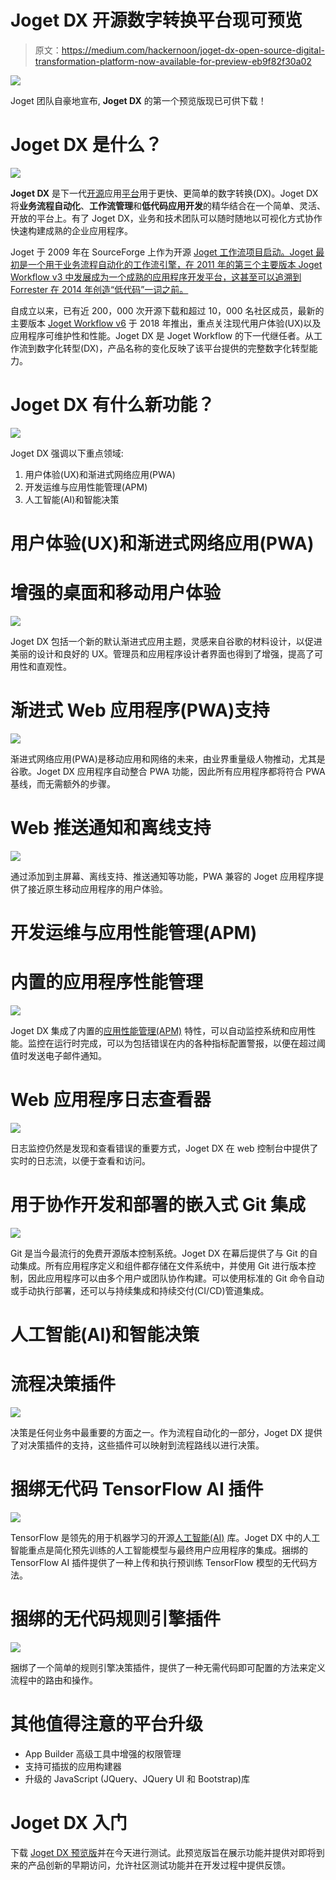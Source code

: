 # Joget DX 开源数字转换平台现可预览

> 原文：<https://medium.com/hackernoon/joget-dx-open-source-digital-transformation-platform-now-available-for-preview-eb9f82f30a02>

![](img/c8f7def8e37c5fd354d8229c2d0d3a61.png)

Joget 团队自豪地宣布, **Joget DX** 的第一个预览版现已可供下载！

# Joget DX 是什么？

![](img/85d576fe4c2bb36a0e5a68716d0bb40c.png)

**Joget DX** 是下一代[开源](https://hackernoon.com/tagged/open-source)应用[平台](https://hackernoon.com/tagged/platform)用于更快、更简单的数字转换(DX)。Joget DX 将**业务流程自动化**、**工作流管理**和**低代码应用开发**的精华结合在一个简单、灵活、开放的平台上。有了 Joget DX，业务和技术团队可以随时随地以可视化方式协作快速构建成熟的企业应用程序。

Joget 于 2009 年在 SourceForge 上作为开源 [Joget 工作流项目启动。Joget 最初是一个用于业务流程自动化的工作流引擎，在 2011 年的第三个主要版本 Joget Workflow v3 中发展成为一个成熟的应用程序开发平台，这甚至可以追溯到 Forrester 在 2014 年创造“低代码”一词之前。](http://joget%20workflow%20project%20on%20sourceforge/)

自成立以来，已有近 200，000 次开源下载和超过 10，000 名社区成员，最新的主要版本 [Joget Workflow v6](https://www.joget.org/joget-workflow-v6/) 于 2018 年推出，重点关注现代用户体验(UX)以及应用程序可维护性和性能。Joget DX 是 Joget Workflow 的下一代继任者。从工作流到数字化转型(DX)，产品名称的变化反映了该平台提供的完整数字化转型能力。

# Joget DX 有什么新功能？

![](img/ce20b5f5dfd06a1557c8d565972681d0.png)

Joget DX 强调以下重点领域:

1.  用户体验(UX)和渐进式网络应用(PWA)
2.  开发运维与应用性能管理(APM)
3.  人工智能(AI)和智能决策

# 用户体验(UX)和渐进式网络应用(PWA)

# 增强的桌面和移动用户体验

![](img/e6a02e08d19304bab16bb3f0d96c23a2.png)

Joget DX 包括一个新的默认渐进式应用主题，灵感来自谷歌的材料设计，以促进美丽的设计和良好的 UX。管理员和应用程序设计者界面也得到了增强，提高了可用性和直观性。

# 渐进式 Web 应用程序(PWA)支持

![](img/6b6460baf22e216cdc340c805e61a3aa.png)

渐进式网络应用(PWA)是移动应用和网络的未来，由业界重量级人物推动，尤其是谷歌。Joget DX 应用程序自动整合 PWA 功能，因此所有应用程序都将符合 PWA 基线，而无需额外的步骤。

# Web 推送通知和离线支持

![](img/a6c5e6c4d7501b25eb43f6a5719b771d.png)

通过添加到主屏幕、离线支持、推送通知等功能，PWA 兼容的 Joget 应用程序提供了接近原生移动应用程序的用户体验。

# 开发运维与应用性能管理(APM)

# 内置的应用程序性能管理

![](img/244a90c170088b8fe3a3b49c195bcbe3.png)

Joget DX 集成了内置的[应用性能管理(APM)](https://blog.joget.org/2019/01/application-performance-management.html) 特性，可以自动监控系统和应用性能。监控在运行时完成，可以为包括错误在内的各种指标配置警报，以便在超过阈值时发送电子邮件通知。

# Web 应用程序日志查看器

![](img/499cbd83974c048d59934dc84a336a5b.png)

日志监控仍然是发现和查看错误的重要方式，Joget DX 在 web 控制台中提供了实时的日志流，以便于查看和访问。

# 用于协作开发和部署的嵌入式 Git 集成

![](img/65d1515c23d52bd5e491bf2de489315b.png)

Git 是当今最流行的免费开源版本控制系统。Joget DX 在幕后提供了与 Git 的自动集成。所有应用程序定义和组件都存储在文件系统中，并使用 Git 进行版本控制，因此应用程序可以由多个用户或团队协作构建。可以使用标准的 Git 命令自动或手动执行部署，还可以与持续集成和持续交付(CI/CD)管道集成。

# 人工智能(AI)和智能决策

# 流程决策插件

![](img/89e4b7e69eeaa460f1e82d348462d63b.png)

决策是任何业务中最重要的方面之一。作为流程自动化的一部分，Joget DX 提供了对决策插件的支持，这些插件可以映射到流程路线以进行决策。

# 捆绑无代码 TensorFlow AI 插件

![](img/70c29d757043acaa7d684df966f684f5.png)

TensorFlow 是领先的用于机器学习的开源[人工智能(AI)](https://blog.joget.org/2019/03/a-quick-introduction-to-ai.html) 库。Joget DX 中的人工智能重点是简化预先训练的人工智能模型与最终用户应用程序的集成。捆绑的 TensorFlow AI 插件提供了一种上传和执行预训练 TensorFlow 模型的无代码方法。

# 捆绑的无代码规则引擎插件

![](img/34f5cd375aba5e776c85bb63b3c7277f.png)

捆绑了一个简单的规则引擎决策插件，提供了一种无需代码即可配置的方法来定义流程中的路由和操作。

# 其他值得注意的平台升级

*   App Builder 高级工具中增强的权限管理
*   支持可插拔的应用构建器
*   升级的 JavaScript (JQuery、JQuery UI 和 Bootstrap)库

# Joget DX 入门

下载 [Joget DX 预览版](https://www.joget.org/joget-dx/#download)并在今天进行测试。此预览版旨在展示功能并提供对即将到来的产品创新的早期访问，允许社区测试功能并在开发过程中提供反馈。